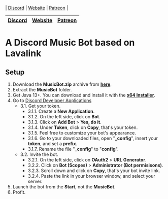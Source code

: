 | [Discord](https://discord.gg/ycYmMmP)        | [Website](https://kellphy.com)          | [Patreon](https://www.kellphy.com/patreon) |

| [Discord](https://discord.gg/ycYmMmP) | [Website](https://kellphy.com) | [Patreon](https://www.kellphy.com/patreon) |
|---|---|---|  
# A Discord Music Bot based on Lavalink  
## Setup  

1. Download the **MusicBot.zip** archive from [**here**](https://github.com/Kellphy/MusicBot/releases).  
2. Extract the **MusicBot** folder.  
3. Get Java 13+. You can download and install it with the [**x64 Installer**](https://www.oracle.com/java/technologies/downloads/#jdk17-windows).   
4. Go to [Discord Developer Applications](https://discord.com/developers/applications)  
   - 3.1. Get your token.  
      - 3.1.1. Create a **New Application**.  
      - 3.1.2. On the left side, click on **Bot**.  
      - 3.1.3. Click on **Add Bot** > **Yes, do it**.  
      - 3.1.4. Under **Token**, click on **Copy**, that's your token.  
      - 3.1.5. Feel free to customize your bot's appearance.  
      - 3.1.6. Go to your downloaded files, open "**_config**", insert your **token**, and set a **prefix**.  
      - 3.1.7. Rename the file "**_config**" to "**config**".  
   - 3.2. Invite the bot.  
      - 3.2.1. On the left side, click on **OAuth2** > **URL Generator**.  
      - 3.2.2. Click on **Bot (Scopes)** > **Administrator (Bot permisisons)**.  
      - 3.2.3. Scroll down and click on **Copy**, that's your bot invite link. 
      - 3.2.4. Paste the link in your browser window, and select your server. 
5. Launch the bot from the **Start**, not the **MusicBot**.  
6. Profit.  
